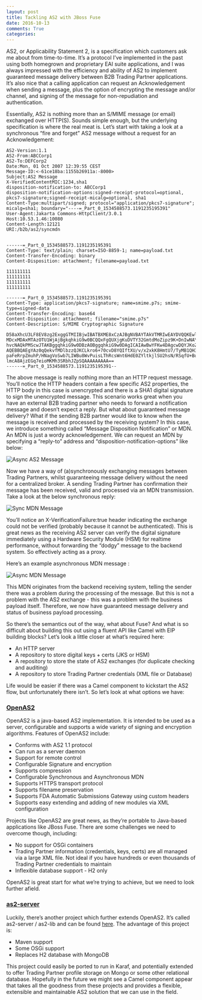 ```yaml
---
layout: post
title: Tackling AS2 with JBoss Fuse
date: 2016-10-13
comments: True
categories:
---
```


AS2, or Applicability Statement 2, is a specification which customers ask me about from time-to-time.  It’s a protocol I’ve implemented in the past using both homegrown and proprietary EAI suite applications, and I was always impressed with the efficiency and ability of AS2 to implement guaranteed message delivery between B2B Trading Partner applications.  It’s also nice that a calling application can request an Acknowledgement when sending a message, plus the option of encrypting the message and/or channel, and signing of the message for non-repudiation and authentication.

Essentially, AS2 is nothing more than an S/MIME message (or email) exchanged over HTTP(S).  Sounds simple enough, but the underlying specification is where the real meat is.  Let’s start with taking a look at a synchronous “fire and forget” AS2 message without a request for an Acknowledgement:


~~~ Text
AS2-Version:1.1AS2-From:ABCCorp1AS2-To:DEFCorp2Date:Mon, 01 Oct 2007 12:39:55 CESTMessage-ID:<-61ce18ba:1155b26911a:-8000>Subject:AS2 MessageX-VerifiedContentMIC:1234,sha1disposition-notification-to: ABCCorp1disposition-notification-options:signed-receipt-protocol=optional, pkcs7-signature;signed-receipt-micalg=optional, sha1Content-Type:multipart/signed; protocol="application/pkcs7-signature"; micalg=sha1; boundary="----=_Part_0_1534588573.1191235195391"User-Agent:Jakarta Commons-HttpClient/3.0.1Host:10.53.1.46:10080Content-Length:12121URI:/b2b/as2/syncmdn------=_Part_0_1534588573.1191235195391Content-Type: text/plain; charset=ISO-8859-1; name=payload.txtContent-Transfer-Encoding: binaryContent-Disposition: attachment; filename=payload.txt111111111111111111111111111111111111------=_Part_0_1534588573.1191235195391Content-Type: application/pkcs7-signature; name=smime.p7s; smime-type=signed-dataContent-Transfer-Encoding: base64Content-Disposition: attachment; filename="smime.p7s"Content-Description: S/MIME Cryptographic SignatureD58aXhcU3LF8EV8zg2ExggGTMIIBjwIBATBXME8xCzAJBgNVBAYTAkVTMRIwEAYDVQQKEwlQYXJ0MDcxMDAxMTAzOTU1WjAjBgkqhkiG9w0BCQQxFgQUXjgKuDVTY32GmtdMoZipz9K+DnIwNAYJKoZIhvcNAQkPMScwJTAKBggqhkiG9w0DBzAOBggqhkiG9w0DAgICAIAwBwYFKw4DAgcwDQYJKoZIhvcNAQEBBQAEgYAz0qQekvfMDlbzzQJKCLkro6+70cvD8YQIftXU/v/x2xkK8HmtU7/TyMB1QH3+jQwlpaFeRrpZmuhP/HNagVoSwb7LIWBu8WvPuisLThRcsWnt6HdE0ZYltkjlSU2hsN/RSqfU+BuGSL1klmcA8AjzEGq7eioMKMh3SRbhJZpSQAAAAAAAAA==------=_Part_0_1534588573.1191235195391--
~~~

The above message is really nothing more than an HTTP request message.  You’ll notice the HTTP headers contain a few specific AS2 properties, the HTTP body in this case is unencrypted and there is a SHA1 digital signature to sign the unencrypted message.  This scenario works great when you have an external B2B trading partner who needs to forward a notification message and doesn’t expect a reply.  But what about guaranteed message delivery?  What if the sending B2B partner would like to know when the message is received and processed by the receiving system?  In this case, we introduce something called “Message Disposition Notification” or MDN.  An MDN is just a wordy acknowledgement.  We can request an MDN by specifying a “reply-to” address and “disposition-notification-options” like below:

 ![Async AS2 Message](/images/as2_async.png)

Now we have a way of (a)synchronously exchanging messages between Trading Partners, whilst guaranteeing message delivery without the need for a centralized broker.  A sending Trading Partner has confirmation their message has been received, valid and processed via an MDN transmission.  Take a look at the below synchronous reply:

 ![Sync MDN Message](/images/as2_sync_invalid.png)


You’ll notice an X-VerificationFailure:true header indicating the exchange could not be verified (probably because it cannot be authenticated).  This is great news as the receiving AS2 server can verify the digital signature immediately using a Hardware Security Module (HSM) for realtime performance, without forwarding the “dodgy” message to the backend system.  So effectively acting as a proxy.

Here’s an example asynchronous MDN message :

 ![Async MDN Message](/images/as2_mdn_async.png)

This MDN originates from the backend receiving system, telling the sender there was a problem during the processing of the message.  But this is not a problem with the AS2 exchange - this was a problem with the business payload itself.  Therefore, we now have guaranteed message delivery and status of business payload processing.

So there’s the semantics out of the way, what about Fuse?  And what is so difficult about building this out using a fluent API like Camel with EIP building blocks?  Let’s look a little closer at what’s required here:

* An HTTP server
* A repository to store digital keys + certs (JKS or HSM)
* A repository to store the state of AS2 exchanges (for duplicate checking and auditing)
* A repository to store Trading Partner credentials (XML file or Database)

Life would be easier if there was a Camel component to kickstart the AS2 flow, but unfortunately there isn’t.  So let’s look at what options we have:

### [OpenAS2](https://sourceforge.net/projects/openas2/)

OpenAS2 is a java-based AS2 implementation. It is intended to be used as a server, configurable and supports a wide variety of signing and encryption algorithms.  Features of OpenAS2 include:

* Conforms with AS2 1.1 protocol
* Can run as a server daemon
* Support for remote control
* Configurable Signature and encryption
* Supports compression
* Configurable Synchronous and Asynchronous MDN
* Supports HTTPS transport protocol
* Supports filename preservation
* Supports FDA Automatic Submissions Gateway using custom headers
* Supports easy extending and adding of new modules via XML configuration

Projects like OpenAS2 are great news, as they’re portable to Java-based applications like JBoss Fuse.  There are some challenges we need to overcome though, including:

* No support for OSGi containers
* Trading Partner information (credentials, keys, certs) are all managed via a large XML file.  Not ideal if you have hundreds or even thousands of Trading Partner credentials to maintain
* Inflexible database support - H2 only

OpenAS2 is great start for what we’re trying to achieve, but we need to look further afield.

### [as2-server](https://github.com/phax/as2-server)

Luckily, there’s another project which further extends OpenAS2.  It’s called as2-server / as2-lib and can be found [here](https://github.com/phax/as2-server).  The advantage of this project is:

* Maven support
* Some OSGi support
* Replaces H2 database with MongoDB

This project could easily be ported to run in Karaf, and potentially extended to offer Trading Partner profile storage on Mongo or some other relational database.  Hopefully in the future we might see a Camel component appear that takes all the goodness from these projects and provides a flexible, extensible and maintainable AS2 solution that we can use in the field.

   
